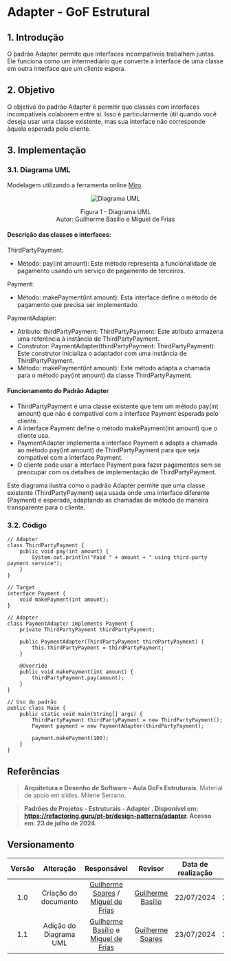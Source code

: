 # Adapter - GoF Estrutural

## 1. Introdução

O padrão Adapter permite que interfaces incompatíveis trabalhem juntas. Ele funciona como um intermediário que converte a interface de uma classe em outra interface que um cliente espera.

## 2. Objetivo

O objetivo do padrão Adapter é permitir que classes com interfaces incompatíveis colaborem entre si. Isso é particularmente útil quando você deseja usar uma classe existente, mas sua interface não corresponde àquela esperada pelo cliente.

## 3. Implementação



### 3.1. Diagrama UML
Modelagem utilizando a ferramenta online [Miro](https://miro.com/app/board/).

<div align = "center"><img src="https://raw.githubusercontent.com/UnBArqDsw2024-1/2024.1_G7_My_Market/GuilhermeS_Miguel_GuilhermeB/Entrega03/docs/Imagens/Diagramas/DiagramaAdapter.png" alt="Diagrama UML">
<p>Figura 1 - Diagrama UML<br> Autor: Guilherme Basilio e Miguel de Frias</p></div>


#### Descrição das classes e interfaces:

ThirdPartyPayment:

- Método: pay(int amount): Este método representa a funcionalidade de pagamento usando um serviço de pagamento de terceiros.

Payment:

- Método: makePayment(int amount): Esta interface define o método de pagamento que precisa ser implementado.

PaymentAdapter:

- Atributo: thirdPartyPayment: ThirdPartyPayment: Este atributo armazena uma referência à instância de ThirdPartyPayment.
- Construtor: PaymentAdapter(thirdPartyPayment: ThirdPartyPayment): Este construtor inicializa o adaptador com uma instância de ThirdPartyPayment.
- Método: makePayment(int amount): Este método adapta a chamada para o método pay(int amount) da classe ThirdPartyPayment.

#### Funcionamento do Padrão Adapter

- ThirdPartyPayment é uma classe existente que tem um método pay(int amount) que não é compatível com a interface Payment esperada pelo cliente.
- A interface Payment define o método makePayment(int amount) que o cliente usa.
- PaymentAdapter implementa a interface Payment e adapta a chamada ao método pay(int amount) de ThirdPartyPayment para que seja compatível com a interface Payment.
- O cliente pode usar a interface Payment para fazer pagamentos sem se preocupar com os detalhes de implementação de ThirdPartyPayment.

Este diagrama ilustra como o padrão Adapter permite que uma classe existente (ThirdPartyPayment) seja usada onde uma interface diferente (Payment) é esperada, adaptando as chamadas de método de maneira transparente para o cliente.

### 3.2. Código

    // Adapter
    class ThirdPartyPayment {
        public void pay(int amount) {
            System.out.println("Paid " + amount + " using third-party payment service");
        }
    }

    // Target
    interface Payment {
        void makePayment(int amount);
    }

    // Adapter
    class PaymentAdapter implements Payment {
        private ThirdPartyPayment thirdPartyPayment;

        public PaymentAdapter(ThirdPartyPayment thirdPartyPayment) {
            this.thirdPartyPayment = thirdPartyPayment;
        }

        @Override
        public void makePayment(int amount) {
            thirdPartyPayment.pay(amount);
        }
    }

    // Uso do padrão
    public class Main {
        public static void main(String[] args) {
            ThirdPartyPayment thirdPartyPayment = new ThirdPartyPayment();
            Payment payment = new PaymentAdapter(thirdPartyPayment);

            payment.makePayment(100);
        }
    }

## Referências

> **Arquitetura e Desenho de Software - Aula GoFs Estruturais**. Material de apoio em slides. Milene Serrano. 

> **Padrões de Projetos - Estruturais - Adapter . Disponível em: <https://refactoring.guru/pt-br/design-patterns/adapter>. Acesso em: 23 de julho de 2024.**

## Versionamento

| Versão | Alteração |  Responsável  | Revisor | Data de realização | Data de revisão |
| :------: | :---: | :-----: | :----: | :----: | :-----: |
| 1.0 | Criação do documento | [Guilherme Soares](https://github.com/GuilhermeSoaress) / [Miguel de Frias](https://github.com/migueldefrias) | [Guilherme Basílio](https://github.com/GuilhermeBES) | 22/07/2024 | 22/07/2024 |
| 1.1 | Adição do Diagrama UML | [Guilherme Basílio](https://github.com/GuilhermeBES) e [Miguel de Frias](https://github.com/migueldefrias) | [Guilherme Soares](https://github.com/GuilhermeSoaress)| 23/07/2024 | 24/07/2024 |